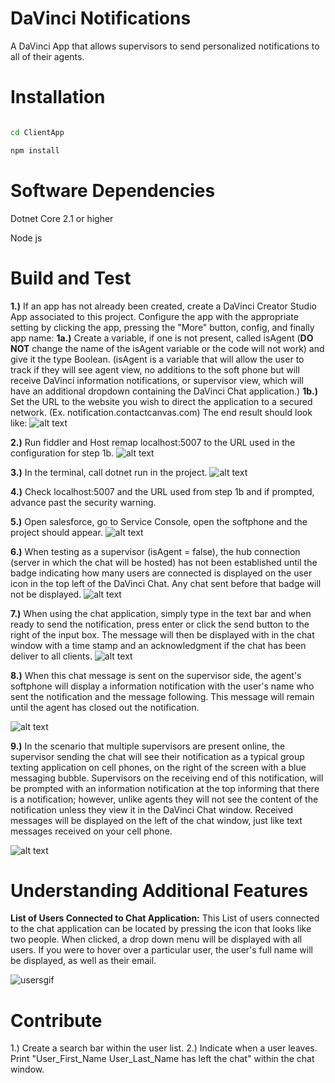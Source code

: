 # DaVinci Notifications

A DaVinci App that allows supervisors to send personalized notifications to all of their agents.

  

# Installation

```bash

cd ClientApp

npm install

```

  

# Software Dependencies

Dotnet Core 2.1 or higher

Node js

  

# Build and Test

**1.)** If an app has not already been created, create a DaVinci Creator Studio App associated to this project.
Configure the app with the appropriate setting by clicking the app, pressing the "More" button, config, and finally app name:
**1a.)** Create a variable, if one is not present, called isAgent (**DO NOT** change the name of the isAgent variable or the code will not work) and give it the type Boolean. (isAgent is a variable that will allow the user to track if they will see agent view, no additions to the soft phone but will receive DaVinci information notifications, or supervisor view, which will have an additional dropdown containing the DaVinci Chat application.)
**1b.)** Set the URL to the website you wish to direct the application to a secured network.
(Ex. notification.contactcanvas.com)
The end result should look like:
![alt text](/ClientApp/src/assets/images/notification_config.png)

**2.)** Run fiddler and Host remap localhost:5007 to the URL used in the configuration for step 1b.
    ![alt text](/ClientApp/src/assets/images/host_remapping.png)

**3.)** In the terminal, call dotnet run in the project.
    ![alt text](/ClientApp/src/assets/images/dotnet_run.png)

**4.)** Check localhost:5007 and the URL used from step 1b and if prompted, advance past the security warning.

**5.)** Open salesforce, go to Service Console, open the softphone and the project should appear.
    ![alt text](/ClientApp/src/assets/images/softphone_w_notification.png)

**6.)** When testing as a supervisor (isAgent = false), the hub connection (server in which the chat will be hosted) has not been established until the badge indicating how many users are connected is displayed on the user icon in the top left of the DaVinci Chat. Any chat sent before that badge will not be displayed.
![alt text](/ClientApp/src/assets/images/no_badge.png)

**7.)** When using the chat application, simply type in the text bar and when ready to send the notification, press enter or click the send button to the right of the input box. The message will then be displayed with in the chat window with a time stamp and an acknowledgment if the chat has been deliver to all clients.
![alt text](/ClientApp/src/assets/images/supervisor_notification.png)

**8.)** When this chat message is sent on the supervisor side, the agent's softphone will display a information notification with the user's name who sent the notification and the message following. This message will remain until the agent has closed out the notification.

![alt text](/ClientApp/src/assets/images/agent_receiving.png)

**9.)** In the scenario that multiple supervisors are present online, the supervisor sending the chat will see their notification as a typical group texting application on cell phones, on the right of the screen with a blue messaging bubble. Supervisors on the receiving end of this notification, will be prompted with an information notification at the top informing that there is a notification; however, unlike agents they will not see the content of the notification unless they view it in the DaVinci Chat window. Received messages will be displayed on the left of the chat window, just like text messages received on your cell phone.

![alt text](/ClientApp/src/assets/images/supervisor_receiving.png)
  

# Understanding Additional Features

**List of Users Connected to Chat Application:**
This List of users connected to the chat application can be located by pressing the icon that looks like two people. When clicked, a drop down menu will be displayed with all users. If you were to hover over a particular user, the user's full name will be displayed, as well as their email.

![usersgif](/ClientApp/src/assets/images/UsersGif.gif)
  

# Contribute

1.) Create a search bar within the user list.
2.) Indicate when a user leaves. Print "User_First_Name User_Last_Name has left the chat" within the chat window.
